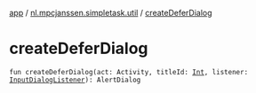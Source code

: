 [app](../index.md) / [nl.mpcjanssen.simpletask.util](index.md) / [createDeferDialog](.)

# createDeferDialog

`fun createDeferDialog(act: Activity, titleId: `[`Int`](https://kotlinlang.org/api/latest/jvm/stdlib/kotlin/-int/index.html)`, listener: `[`InputDialogListener`](-input-dialog-listener/index.md)`): AlertDialog`